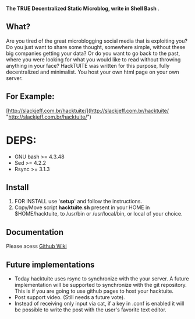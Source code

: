 **The TRUE Decentralized Static Microblog, write in Shell Bash** .

## What?
Are you tired of the great microblogging social media that is exploiting you? Do you just want to share some thought, somewhere simple, without these big companies getting your data?
Or do you want to go back to the past, where you were looking for what you would like to read without throwing anything in your face?
HackTUITE was written for this purpose, fully decentralized and minimalist. You host your own html page on your own server.

## For Example:
[http://slackjeff.com.br/hacktuite/](http://slackjeff.com.br/hacktuite/ "http://slackjeff.com.br/hacktuite/")

# DEPS:
- GNU bash >= 4.3.48 
- Sed >= 4.2.2
- Rsync >= 3.1.3

## Install 
1. FOR INSTALL use '**setup**' and follow the instructions.
2. Copy/Move script **hacktuite.sh** present in your HOME in $HOME/hacktuite, to /usr/bin or /usr/local/bin, or local of your choice.

## Documentation
Please acess [Github Wiki](https://github.com/slackjeff/hacktuite/wiki "Github Wiki")

## Future implementations
* Today hacktuite uses rsync to synchronize with the your server.
A future implementation will be supported to synchronize with the git repository. This is if you are going to use github pages to host your hacktuite.
* Post support video. (Still needs a future vote).
* Instead of receiving only input via cat, if a key in .conf is enabled it will be possible to write the post with the user's favorite text editor.
